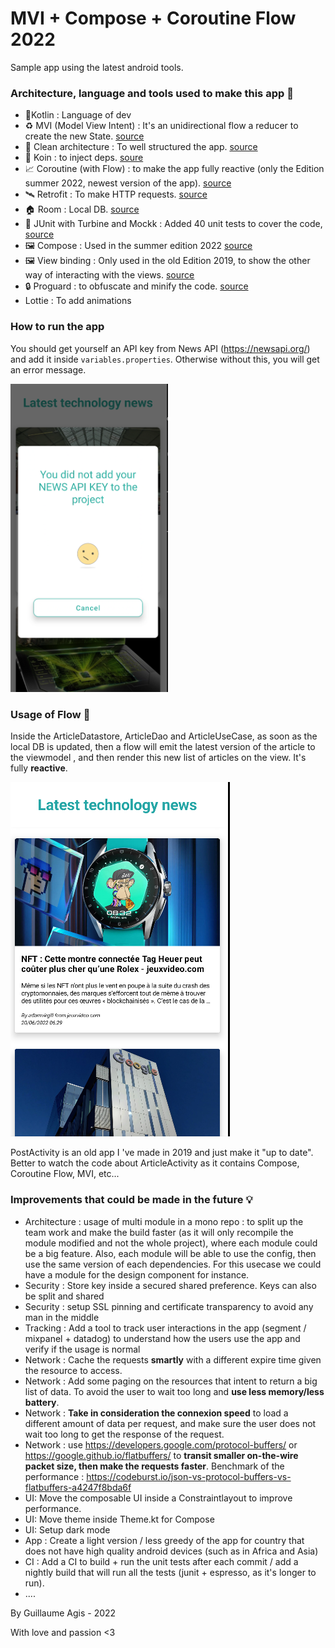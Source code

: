# MVI + Compose + Coroutine Flow 2022

Sample app using the latest android tools. 

### Architecture, language and tools used to make this app 💪

- 🔨Kotlin : Language of dev
- ♻️ MVI (Model View Intent) : It's an unidirectional flow a reducer to create the new State. [source](https://github.com/skategui/CleanAndroidApp/blob/main/app/src/main/java/agis/guillaume/cleancode/base/BaseViewModel.kt) 
- 🧹 Clean architecture : To well structured the app. [source](https://github.com/skategui/CleanAndroidApp/tree/main/app/src/main/java/agis/guillaume/cleancode/usecases)
- 💉 Koin : to inject deps. [soure](https://github.com/skategui/CleanAndroidApp/tree/main/app/src/main/java/agis/guillaume/cleancode/di)
- 📈 Coroutine (with Flow) : to make the app fully reactive (only the Edition summer 2022, newest version of the app). [source](https://github.com/skategui/CleanAndroidApp/blob/main/app/src/main/java/agis/guillaume/cleancode/ui/article/ArticlesListViewModel.kt)
- 🛰️ Retrofit : To make HTTP requests. [source](https://github.com/skategui/CleanAndroidApp/blob/main/app/src/main/java/agis/guillaume/cleancode/api/services/ArticlesService.kt)
- 🏠 Room : Local DB. [source](https://github.com/skategui/CleanAndroidApp/tree/main/app/src/main/java/agis/guillaume/cleancode/datastore/article)
- 👀 JUnit with Turbine and Mockk : Added 40 unit tests to cover the code, [source](https://github.com/skategui/CleanAndroidApp/tree/main/app/src/test/java/agis/guillaume/cleancode/ui/article)
- 🖼️ Compose : Used in the summer edition 2022 [source](https://github.com/skategui/CleanAndroidApp/tree/main/app/src/main/java/agis/guillaume/cleancode/ui/compose)
- 🖼️ View binding : Only used in the old Edition 2019, to show the other way of interacting with the views. [source](https://github.com/skategui/CleanAndroidApp/blob/main/app/src/main/java/agis/guillaume/cleancode/ui/post/PostListActivity.kt)
- 🔒 Proguard : to obfuscate and minify the code. [source](https://github.com/skategui/CleanAndroidApp/blob/main/app/proguard-rules.pro)
- Lottie : To add animations

### How to run the app

You should get yourself an API key from News API (https://newsapi.org/) and add it inside `variables.properties`.
Otherwise without this, you will get an error message.

<img src="https://github.com/skategui/CleanAndroidApp/blob/main/screenshots/error_no_key_added.png" width=50% height=50%>

### Usage of Flow 🤟

Inside the ArticleDatastore, ArticleDao and ArticleUseCase, as soon as the local DB is updated, then a flow will emit the latest version of the article
to the viewmodel , and then render this new list of articles on the view. It's fully **reactive**.

![](https://github.com/skategui/CleanAndroidApp/blob/main/screenshots/news.png)

PostActivity is an old app I 've made in 2019 and just make it "up to date". Better to watch the code about ArticleActivity as it contains Compose, Coroutine Flow, MVI, etc...


### Improvements that could be made in the future 💡

- Architecture : usage of multi module in a mono repo : to split up the team work and make the build faster (as it will only recompile the module modified and not the whole project), where each module could be a big feature.
  Also, each module will be able to use the config, then use the same version of each dependencies. 
  For this usecase we could have a module for the design component for instance.
- Security : Store key inside a secured shared preference. Keys can also be split and shared
- Security : setup SSL pinning and certificate transparency to avoid any man in the middle
- Tracking : Add a tool to track user interactions in the app (segment / mixpanel + datadog) to understand how the users use the app and verify if the usage is normal
- Network : Cache the requests **smartly** with a different expire time given the resource to access.
- Network : Add some paging on the resources that intent to return a big list of data. To avoid the user to wait too long and **use less memory/less battery**.
- Network : **Take in consideration the connexion speed** to load a different amount of data per request, and make sure the user does not wait too long to get the response of the request.
- Network :  use https://developers.google.com/protocol-buffers/ or https://google.github.io/flatbuffers/ to **transit smaller on-the-wire packet size, then make the requests faster**.
  Benchmark of the performance : https://codeburst.io/json-vs-protocol-buffers-vs-flatbuffers-a4247f8bda6f
- UI: Move the composable UI inside a Constraintlayout to improve performance.
- UI:  Move theme inside Theme.kt for Compose 
- UI: Setup dark mode
- App : Create a light version / less greedy of the app for country that does not have high quality android devices (such as in Africa and Asia)
- CI : Add a CI to build + run the unit tests after each commit / add a nightly build that will run all the tests (junit + espresso, as it's longer to run).
- ....


By Guillaume Agis - 2022

With love and passion <3

